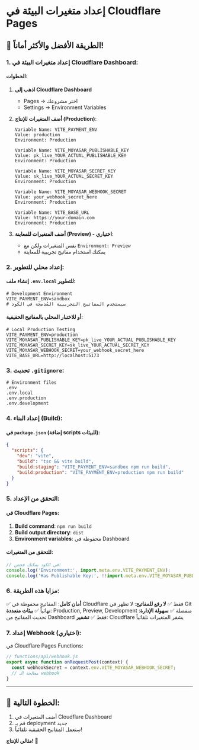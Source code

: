 # إعداد متغيرات البيئة في Cloudflare Pages

## 🚀 الطريقة الأفضل والأكثر أماناً!

### 1. إعداد متغيرات البيئة في Cloudflare Dashboard:

#### الخطوات:
1. **اذهب إلى Cloudflare Dashboard**
   - Pages → اختر مشروعك
   - Settings → Environment Variables

2. **أضف المتغيرات للإنتاج (Production)**:
   ```
   Variable Name: VITE_PAYMENT_ENV
   Value: production
   Environment: Production
   ```

   ```
   Variable Name: VITE_MOYASAR_PUBLISHABLE_KEY
   Value: pk_live_YOUR_ACTUAL_PUBLISHABLE_KEY
   Environment: Production
   ```

   ```
   Variable Name: VITE_MOYASAR_SECRET_KEY
   Value: sk_live_YOUR_ACTUAL_SECRET_KEY
   Environment: Production
   ```

   ```
   Variable Name: VITE_MOYASAR_WEBHOOK_SECRET
   Value: your_webhook_secret_here
   Environment: Production
   ```

   ```
   Variable Name: VITE_BASE_URL
   Value: https://your-domain.com
   Environment: Production
   ```

3. **أضف المتغيرات للمعاينة (Preview) - اختياري**:
   - نفس المتغيرات ولكن مع `Environment: Preview`
   - يمكنك استخدام مفاتيح تجريبية للمعاينة

### 2. إعداد محلي للتطوير:

#### إنشاء ملف `.env.local` للتطوير:
```env
# Development Environment
VITE_PAYMENT_ENV=sandbox
# سيستخدم المفاتيح التجريبية المُدمجة في الكود
```

#### أو للاختبار المحلي بالمفاتيح الحقيقية:
```env
# Local Production Testing
VITE_PAYMENT_ENV=production
VITE_MOYASAR_PUBLISHABLE_KEY=pk_live_YOUR_ACTUAL_PUBLISHABLE_KEY
VITE_MOYASAR_SECRET_KEY=sk_live_YOUR_ACTUAL_SECRET_KEY
VITE_MOYASAR_WEBHOOK_SECRET=your_webhook_secret_here
VITE_BASE_URL=http://localhost:5173
```

### 3. تحديث `.gitignore`:
```gitignore
# Environment files
.env
.env.local
.env.production
.env.development
```

### 4. إعداد البناء (Build):

#### في `package.json` (إضافة scripts للبيئات):
```json
{
  "scripts": {
    "dev": "vite",
    "build": "tsc && vite build",
    "build:staging": "VITE_PAYMENT_ENV=sandbox npm run build",
    "build:production": "VITE_PAYMENT_ENV=production npm run build"
  }
}
```

### 5. التحقق من الإعداد:

#### في Cloudflare Pages:
1. **Build command**: `npm run build`
2. **Build output directory**: `dist`
3. **Environment variables**: محفوظة في Dashboard

#### للتحقق من المتغيرات:
```javascript
// في الكود يمكنك فحص:
console.log('Environment:', import.meta.env.VITE_PAYMENT_ENV);
console.log('Has Publishable Key:', !!import.meta.env.VITE_MOYASAR_PUBLISHABLE_KEY);
```

### 6. مزايا هذه الطريقة:

✅ **أمان كامل**: المفاتيح محفوظة في Cloudflare فقط
✅ **لا رفع للمفاتيح**: لا تظهر في Git نهائياً
✅ **بيئات متعددة**: Production, Preview, Development منفصلة
✅ **سهولة الإدارة**: تحديث المفاتيح من Dashboard فقط
✅ **تشفير**: Cloudflare يشفر المتغيرات تلقائياً

### 7. إعداد Webhook (اختياري):

في Cloudflare Pages Functions:
```javascript
// functions/api/webhook.js
export async function onRequestPost(context) {
  const webhookSecret = context.env.VITE_MOYASAR_WEBHOOK_SECRET;
  // معالجة الـ webhook
}
```

---

## 🎯 الخطوة التالية:
1. أضف المتغيرات في Cloudflare Dashboard
2. قم بـ deployment جديد
3. ستعمل المفاتيح الحقيقية تلقائياً!

**مثالي للإنتاج! 🚀** 